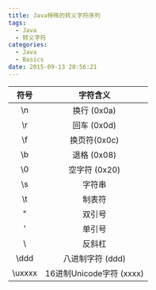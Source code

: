 ```yaml
---
title: Java特殊的转义字符序列
tags:
  - Java
  - 转义字符
categories:
  - Java
  - Basics
date: 2015-09-13 20:56:21
---
```


|  符号   | 字符含义  |
|  :----:  | :----:  |
|  \n  | 换行 (0x0a) |
|  \r  | 回车 (0x0d) |
|  \f   | 换页符(0x0c)  |
|  \b   | 退格 (0x08)  |
|  \0   | 空字符 (0x20)  |
|  \s   | 字符串  |
|  \t   | 制表符  |
|  \"   | 双引号  |
|  \'   | 单引号  |
|  \\   | 反斜杠  |
|  \ddd   | 八进制字符 (ddd)  |
|  \uxxxx   | 16进制Unicode字符 (xxxx)  |